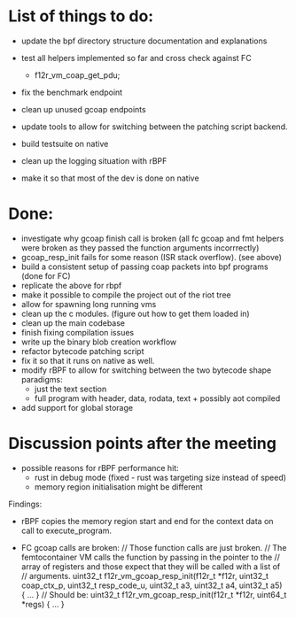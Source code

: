 
# List of things to do:

- update the bpf directory structure documentation and explanations
- test all helpers implemented so far and cross check against FC
    - f12r_vm_coap_get_pdu;

- fix the benchmark endpoint
- clean up unused gcoap endpoints
- update tools to allow for switching between the patching script backend.
- build testsuite on native
- clean up the logging situation with rBPF
- make it so that most of the dev is done on native

# Done:
- investigate why gcoap finish call is broken (all fc gcoap and fmt helpers were
  broken as they passed the function arguments incorrrectly)
- gcoap_resp_init fails for some reason (ISR stack overflow). (see above)
- build a consistent setup of passing coap packets into bpf programs (done for FC)
- replicate the above for rbpf
- make it possible to compile the project out of the riot tree
- allow for spawning long running vms
- clean up the c modules. (figure out how to get them loaded in)
- clean up the main codebase
- finish fixing compilation issues
- write up the binary blob creation workflow
- refactor bytecode patching script
- fix it so that it runs on native as well.
- modify rBPF to allow for switching between the two bytecode shape paradigms:
  - just the text section
  - full program with header, data, rodata, text + possibly aot compiled
- add support for global storage


# Discussion points after the meeting

- possible reasons for rBPF performance hit:
  - rust in debug mode (fixed - rust was targeting size instead of speed)
  - memory region initialisation might be different

Findings:
- rBPF copies the memory region start and end for the context data on call to
  execute_program.

- FC gcoap calls are broken:
// Those function calls are just broken.
// The femtocontainer VM calls the function by passing in the pointer to the
// array of registers and those expect that they will be called with a list of
// arguments.
uint32_t f12r_vm_gcoap_resp_init(f12r_t *f12r, uint32_t coap_ctx_p, uint32_t resp_code_u, uint32_t a3, uint32_t a4, uint32_t a5)
{ ... }
// Should be:
uint32_t f12r_vm_gcoap_resp_init(f12r_t *f12r, uint64_t *regs)
{ ... }



